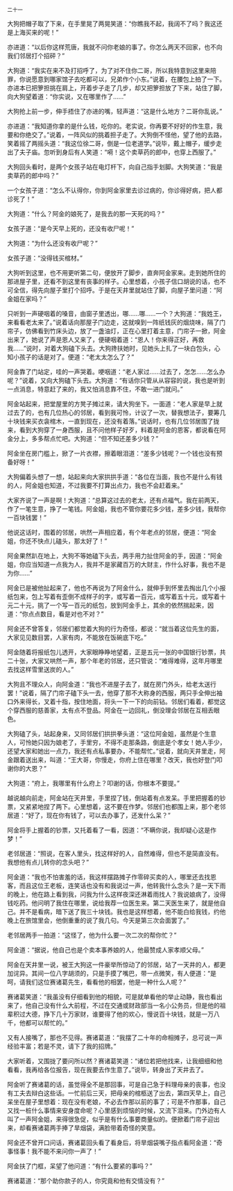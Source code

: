     二十一 

   大狗把帽子取了下来，在手里晃了两晃笑道：“你瞧我不起，我阔不了吗？我这还是上海买来的呢！”

   亦进道：“以后你这样荒唐，我就不问你老娘的事了。你怎么两天不回家，也不向我们邻居打个招砰？”

   大狗道：“我实在来不及打招呼了，为了对不住你二哥，所以我特意到这里来陪罪，你说愿意到哪家馆子去吃都可以，兄弟作个小东。”说着，在腰包上拍了一下。亦进本已把箩担挑在肩上，开着步子走了几步，却又把箩担放了下来，站住了脚，向大狗望着道：“你实说，又在哪里作了……”

   大狗抢上前一步，伸手捂住了亦进的嘴，轻声道：“这是什么地方？二哥你乱说。”

   亦进道：“我知道你拿的是什么钱，吃你的。老实说，你再要不好好的作生意，我要和你绝交了。”说着，一阵风似的挑着担子走了。大狗倒不怪他，望了他的去路，笑着摇了两摇头道：“我这位徐二哥，倒是一位老道学。”说毕，戴上帽子，缓步走出了夫子庙。忽听到身后有人笑道：“嗬！这个卖草药的郎中，也穿上西服了。”

   大狗回头看时，是两个女孩子站在电灯杆下，向自己指手划脚。大狗笑道：“我是卖草药的郎中吗？”

   一个女孩子道：“怎么不认得你，你到阿金家里去诊过病的，你诊得好病，把人都诊死了！”

   大狗道：“什么？阿金的娘死了，是我去的那一天死的吗？”

   女孩子道：“是今天早上死的，还没有收尸呢！”

   大狗道：“为什么还没有收尸呢？”

   女孩子道：“没得钱买棺材。”

   大狗听到这里，也不用更听第二句，便放开了脚步，直奔阿金家来。走到她所住的那进屋子里，还看不到这里有丧事的样子。心里想着，小孩子信口胡说的话，也不可全信，得先向屋子里打个招呼。于是在天井里就站住了脚，向屋子里问道：“阿金姐在家吗？”

   只听到一声硬咽着的嗓音，由窗子里透出，哪……哪……一个？大狗道：“我姓王，来看看老太来了。”说着话向那屋子门边走，这就嗅到一阵纸钱灰的烟烧味，隔了门帘子，仿佛看到竹床头边，放了一盏油灯，正在心里打着主意，门帘子一掀，阿金出来了，她说了声是恩人又来了，便硬咽着道：“恩人！你来得正好，再救我……”说时，对着大狗磕下头去。大狗搀扶她时，见她头上扎了一块白包头，心知小孩子的话是对了。便道：“老太太怎么了？”

   阿金靠了门站定，哇的一声哭着。哽咽道：“老人家过……过去了，怎怎……怎么办呢？”说着，又向大狗磕下头去。大狗道：“有话你只管从从容容的说，我也是听到一点消息，特意赶了来的，我又怕消息靠不住，不敢一进门就问。”

   阿金站起来，把堂屋里的方凳子摊过来，请大狗坐下。一面道：“老人家是早上就过去了的，也有几位热心的邻居，看到我可怜，计议了一次，替我想法子，要筹几十块钱来买衣衾棺木，一直到现在，还没有着落。”说话时，也有几位邻居围了拢来，看到大狗穿了一身西服，且不问他样子好歹，料着是阿金的恩客，都说看在阿金分上，多多帮点忙吧。大狗道：“但不知还差多少钱？”

   阿金坐在房门槛上，掀了一片衣襟，擦着眼泪道：“差多少钱呢？一个钱也没有预备好呀！”

   大狗偏着头想了一想，站起来向大家拱拱手道：“各位在当面，我也不是什么有钱的人，阿金姐也知道，不过我要不打算出点力，我也不会赶着来。”

   大家齐说了一声是啊！大狗道：“总算这过去的老太，还有点福气。我在前两天，作了一笔生意，挣了一笔钱。阿金姐，我也不管你要花多少钱，差多少钱，我帮你一百块钱罢！”

   他说这话时，围着的邻居，哄然一声相应着，有个年老点的邻居，便道：“阿金姐，你还不快点儿磕头，那太好了！”

   阿金果然趴在地上，大狗不等她磕下头去，两手用力扯住阿金的手，因道：“阿金姐，你应当知道一点我为人，我并不是家藏百万的大财主，作什么好事，我也不是为你……”

   阿金已是被他扯起来了，他也不再说为了阿金什么，就伸手到怀里去掏出几个小报纸包来，包上写着有歪倒不成样子的字，或写着一百元，或写着五十元，或写着十元二十元，挑了一个写一百元的纸包，放到阿金手上，其余的依然揣起来，因道：“你点点数目，看是对也不对？”

   阿金还不曾答复，邻居们都觉着大狗的行为奇怪，都说：“就当着这位先生的面，大家见见数目罢，人家有肉，不能放在饭碗底下吃。”

   阿金随着将报纸包儿透开，大家眼睁睁地望着，正是五元一张的中国银行钞票，共二十张，大家又哄然一声，那个年老的邻居，还只管说：“难得难得，这年月哪里去找这样雪里送炭的人。”

   大狗且不理众人，向阿金道：“我也不进屋子去了，就在房门外头，给老太送行罢！”说着，隔了门帘子磕下头一去，他穿了那不大称身的西服，两只手全伸出袖口外来得长，叉着十指，按住地面，将头一下一下的向前钻。邻居们看着，都觉这个穿西服的慈善家，太有点不登品。阿金在一边回礼，倒没理会邻居在互相丢眼色。

   大狗磕了头，站起身来，又同邻居们拱拱拳头道：“这位阿金姐，虽然是个生意人，可怜她只因为娘老了，手里穷，不得不走那条路，倒底是个孝女！她人手少，还望大家和她出一点力，我还有点私事要办，不能帮忙。”说着，就向天井里走，阿金跟着送出来，叫道：“王大哥，你慢走，你府上住在哪里？改天，我也好登门叩谢你的大恩？”

   大狗道：“府上，我哪里有什么府上？叩谢的话，你根本不要提。”

   越说越向前走，阿金站在天井里，手里捏了钱，倒站着有点发呆。手里把握着的钞票，又紧紧地捏了两下。心里想着，这不要在作梦。邻居们也都围上来，那个老邻居道：“好了，现在你有钱了，可以去办事了，还发什么呆？”

   阿金将手上握着的钞票，又托着看了一看，因道：“不瞒你说，我却疑心这是作梦！”

   老邻居道：“照说，在客人里头，找这样好的人，自然难得，但也不是简直没有。我想他有点儿转你的念头吧？”

   阿金道：“我也不怕害羞的话，我这样摆路摊子作零碎买卖的人，哪里还去找恩客，而且这位王老板，连笑话也没有和我说过一声，他转我什么念头？是一天下雨的晚上，他在路上看到我，问我为什么这样夜深还淋着雨找人？我说娘病了，没得钱吃药。他问明了我住在哪里，说给我荐一位医生来。第二天医生来了，就是他自己。并不是看病，暗下送了我三十块钱。我也是这样想着，他不能白给我钱，约他晚上在旅馆里会，他倒重重的说了我几句。今天是第三次会面罢了。”

   老邻居两手一拍道：“这怪了，他为什么要一次二次的帮你忙？”

   阿金道：“据说，他自己也是个卖本事养娘的人，他最赞成人家孝顺父母。”

   阿金在天井里一说，被王大狗这一件豪举所惊动了的邻居，站了一天井的人，都更加诧异。其间一位八字胡须的，只是手摸了嘴巴，带一点微笑，有人便道：“是呵，请我们这位赛诸葛先生，看看他的相罢，他是一种什么人呢？”

   赛诸葛笑道：“我虽没有仔细看到他的相貌，可是就单看他的举止动静，我也看出来了，他自己没有什么大前程，不过在交通或财政部当一名小公务员，但是他的祖辈积过大德，挣下几十万家财，谁要得了他的欢心，慢说百十块钱，就是一万八千，他都可以帮忙的。”

   又有人接嘴了，那也不见得。赛诸葛道：“我摆了二十年的命相摊子，总可说一声经验丰富；若是不灵，请下了我的招牌。”

   大家听着，又围拢了要问所以然？赛诸葛笑道：“诸位若把他找来，让我细细和他看看，我再给各位报告，现在我要去作生意了。”说毕，转身出了天井去了。

   阿金听了赛诸葛的话，虽觉得全不是那回事，可是自己急于料理母亲的丧事，也没有工夫去辩白这些话。一忙前后三天，把母亲的棺柩送了出去，第四天早上，自己呆坐在屋子里想着：现在没有老娘，不必去作那以前的事了；可是不作那事，自己又找一桩什么事情来安身度命呢？心里感到烦恼的时候，又流下泪来。门外边有人叫了一声阿金姐，来得很急促，似乎是有什么事要商量似的。便掀着门帘子迎出来，却看赛诸葛两手捧了旱烟袋，满脸带着奇怪的笑意。

   阿金还不曾开口问话，赛诸葛回头看了看身后，将旱烟袋嘴子指点看阿金道：“奇事怪事！我不能不来问你一声了！”

   阿金扶了门框，呆望了他问道：“有什么要紧的事吗？”

   赛诸葛道：“那个助你款子的人，你究竟和他有交情没有？”

